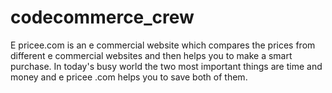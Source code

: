 # codecommerce_crew
E pricee.com is an e commercial website which compares the prices from different e commercial websites and then helps you to make a smart purchase. In today's busy world the two most important things are time and money and e pricee .com helps you to save both of them.